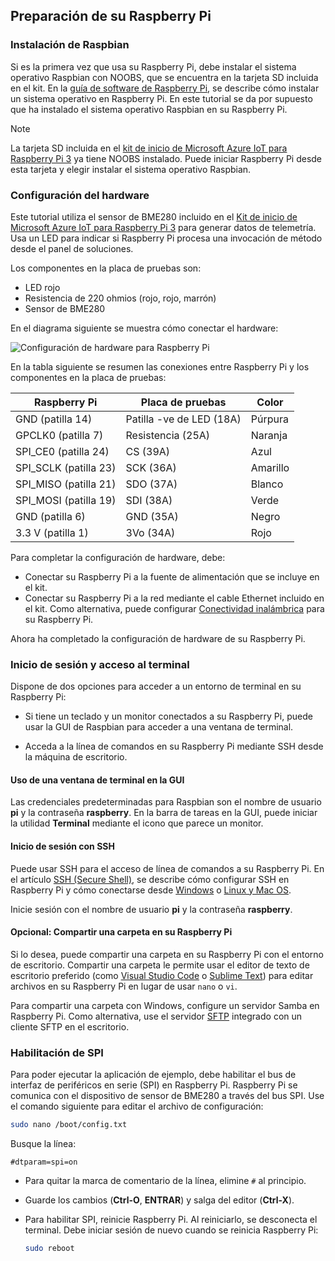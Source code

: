 ## <a name="prepare-your-raspberry-pi"></a>Preparación de su Raspberry Pi

### <a name="install-raspbian"></a>Instalación de Raspbian

Si es la primera vez que usa su Raspberry Pi, debe instalar el sistema operativo Raspbian con NOOBS, que se encuentra en la tarjeta SD incluida en el kit. En la [guía de software de Raspberry Pi][lnk-install-raspbian], se describe cómo instalar un sistema operativo en Raspberry Pi. En este tutorial se da por supuesto que ha instalado el sistema operativo Raspbian en su Raspberry Pi.

> [!NOTE]
> La tarjeta SD incluida en el [kit de inicio de Microsoft Azure IoT para Raspberry Pi 3][lnk-starter-kits] ya tiene NOOBS instalado. Puede iniciar Raspberry Pi desde esta tarjeta y elegir instalar el sistema operativo Raspbian.

### <a name="set-up-the-hardware"></a>Configuración del hardware

Este tutorial utiliza el sensor de BME280 incluido en el [Kit de inicio de Microsoft Azure IoT para Raspberry Pi 3][lnk-starter-kits] para generar datos de telemetría. Usa un LED para indicar si Raspberry Pi procesa una invocación de método desde el panel de soluciones.

Los componentes en la placa de pruebas son:

- LED rojo
- Resistencia de 220 ohmios (rojo, rojo, marrón)
- Sensor de BME280

En el diagrama siguiente se muestra cómo conectar el hardware:

![Configuración de hardware para Raspberry Pi][img-connection-diagram]

En la tabla siguiente se resumen las conexiones entre Raspberry Pi y los componentes en la placa de pruebas:

| Raspberry Pi            | Placa de pruebas             |Color         |
| ----------------------- | ---------------------- | ------------- |
| GND (patilla 14)            | Patilla -ve de LED (18A)      | Púrpura          |
| GPCLK0 (patilla 7)          | Resistencia (25A)         | Naranja          |
| SPI_CE0 (patilla 24)        | CS (39A)               | Azul          |
| SPI_SCLK (patilla 23)       | SCK (36A)              | Amarillo        |
| SPI_MISO (patilla 21)       | SDO (37A)              | Blanco         |
| SPI_MOSI (patilla 19)       | SDI (38A)              | Verde         |
| GND (patilla 6)             | GND (35A)              | Negro         |
| 3.3 V (patilla 1)           | 3Vo (34A)              | Rojo           |

Para completar la configuración de hardware, debe:

- Conectar su Raspberry Pi a la fuente de alimentación que se incluye en el kit.
- Conectar su Raspberry Pi a la red mediante el cable Ethernet incluido en el kit. Como alternativa, puede configurar [Conectividad inalámbrica][lnk-pi-wireless] para su Raspberry Pi.

Ahora ha completado la configuración de hardware de su Raspberry Pi.

### <a name="sign-in-and-access-the-terminal"></a>Inicio de sesión y acceso al terminal

Dispone de dos opciones para acceder a un entorno de terminal en su Raspberry Pi:

- Si tiene un teclado y un monitor conectados a su Raspberry Pi, puede usar la GUI de Raspbian para acceder a una ventana de terminal.

- Acceda a la línea de comandos en su Raspberry Pi mediante SSH desde la máquina de escritorio.

#### <a name="use-a-terminal-window-in-the-gui"></a>Uso de una ventana de terminal en la GUI

Las credenciales predeterminadas para Raspbian son el nombre de usuario **pi** y la contraseña **raspberry**. En la barra de tareas en la GUI, puede iniciar la utilidad **Terminal** mediante el icono que parece un monitor.

#### <a name="sign-in-with-ssh"></a>Inicio de sesión con SSH

Puede usar SSH para el acceso de línea de comandos a su Raspberry Pi. En el artículo [SSH (Secure Shell)][lnk-pi-ssh], se describe cómo configurar SSH en Raspberry Pi y cómo conectarse desde [Windows][lnk-ssh-windows] o [Linux y Mac OS][lnk-ssh-linux].

Inicie sesión con el nombre de usuario **pi** y la contraseña **raspberry**.

#### <a name="optional-share-a-folder-on-your-raspberry-pi"></a>Opcional: Compartir una carpeta en su Raspberry Pi

Si lo desea, puede compartir una carpeta en su Raspberry Pi con el entorno de escritorio. Compartir una carpeta le permite usar el editor de texto de escritorio preferido (como [Visual Studio Code](https://code.visualstudio.com/) o [Sublime Text](http://www.sublimetext.com/)) para editar archivos en su Raspberry Pi en lugar de usar `nano` o `vi`.

Para compartir una carpeta con Windows, configure un servidor Samba en Raspberry Pi. Como alternativa, use el servidor [SFTP](https://www.raspberrypi.org/documentation/remote-access/) integrado con un cliente SFTP en el escritorio.

### <a name="enable-spi"></a>Habilitación de SPI

Para poder ejecutar la aplicación de ejemplo, debe habilitar el bus de interfaz de periféricos en serie (SPI) en Raspberry Pi. Raspberry Pi se comunica con el dispositivo de sensor de BME280 a través del bus SPI. Use el comando siguiente para editar el archivo de configuración:

```sh
sudo nano /boot/config.txt
```

Busque la línea:

`#dtparam=spi=on`

- Para quitar la marca de comentario de la línea, elimine `#` al principio.
- Guarde los cambios (**Ctrl-O**, **ENTRAR**) y salga del editor (**Ctrl-X**).
- Para habilitar SPI, reinicie Raspberry Pi. Al reiniciarlo, se desconecta el terminal. Debe iniciar sesión de nuevo cuando se reinicia Raspberry Pi:

  ```sh
  sudo reboot
  ```


[img-connection-diagram]: media/iot-suite-raspberry-pi-kit-prepare-pi/rpi2_remote_monitoring.png

[lnk-install-raspbian]: https://www.raspberrypi.org/learning/software-guide/quickstart/
[lnk-pi-wireless]: https://www.raspberrypi.org/documentation/configuration/wireless/README.md
[lnk-pi-ssh]: https://www.raspberrypi.org/documentation/remote-access/ssh/README.md
[lnk-ssh-windows]: https://www.raspberrypi.org/documentation/remote-access/ssh/windows.md
[lnk-ssh-linux]: https://www.raspberrypi.org/documentation/remote-access/ssh/unix.md
[lnk-starter-kits]: https://azure.microsoft.com/develop/iot/starter-kits/